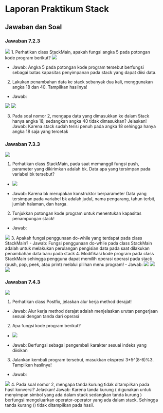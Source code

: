 # Laporan Praktikum Stack

## Jawaban dan Soal
### Jawaban 7.2.3
 <img src = "./Gambar/7.2.3.png">
1.  Perhatikan class StackMain, apakah fungsi angka 5 pada potongan kode program berikut?

<img src = "./Gambar/7.2.3.1.png">

- Jawab:
Angka 5 pada potongan kode program tersebut berfungsi sebagai batas kapasitas penyimpanan pada stack yang dapat diisi data.

2.   Lakukan penambahan data ke stack sebanyak dua kali, menggunakan angka 18 dan 40. Tampilkan hasilnya!
- Jawab:
 <img src = "./Gambar/7.2.3.2.png">
 <img src = "./Gambar/7.2.3.2.1.png">
 
3.  Pada soal nomor 2, mengapa data yang dimasukkan ke dalam Stack hanya angka 18, sedangkan angka 40 tidak dimasukkan? Jelaskan!
Jawab:
Karena stack sudah terisi penuh pada angka 18 sehingga hanya angka 18 saja yang tercetak

### Jawaban 7.3.3
 <img src = "./Gambar/7.3.3.png">

1.  Perhatikan class StackMain, pada saat memanggil fungsi push, parameter yang dikirimkan adalah bk. Data apa yang tersimpan pada variabel bk tersebut?
 
- <img src = "./Gambar/7.3.3.1.png">

- Jawab:
Karena bk merupakan konstruktor berparameter Data yang tersimpan pada variabel bk adalah judul, nama pengarang, tahun terbit, jumlah halaman, dan harga. 
2.  Tunjukkan potongan kode program untuk menentukan kapasitas penampungan stack!
- Jawab:
 <img src = "./Gambar/7.3.3.2.png">
3.  Apakah fungsi penggunaan do-while yang terdapat pada class StackMain?
- Jawab:
Fungsi penggunaan do-while pada class StackMain adalah untuk melakukan perulangan pengisian data pada saat dilakukan penambahan data baru pada stack
4.  Modifikasi kode program pada class StackMain sehingga pengguna dapat memilih operasi operasi pada stack (push, pop, peek, atau print) melalui pilihan menu program!
- Jawab:
<img src = "./Gambar/7.3.3.4.1.png">
 <img src = "./Gambar/7.3.3.4.2.png">
 <img src = "./Gambar/7.3.3.4.3.png">
 
### Jawaban 7.4.3
<img src = "./Gambar/7.4.3.png">

1.  Perhatikan class Postfix, jelaskan alur kerja method derajat!
- Jawab:
Alur kerja method derajat adalah menjelaskan urutan pengerjaan sesuai dengan tanda dari operasi 
2.  Apa fungsi kode program berikut?

- <img src = "./Gambar/7.4.3.2.png">

- Jawab:
Berfungsi sebagai pengembali karakter sesuai indeks yang diisikan
3.  Jalankan kembali program tersebut, masukkan ekspresi 3*5^(8-6)%3. Tampilkan hasilnya!
 - Jawab:
 <img src = "./Gambar/7.4.3.3.png">
4.  Pada soal nomor 2, mengapa tanda kurung tidak ditampilkan pada hasil konversi? Jelaskan!
Jawab:
Karena tanda kurung ( digunakan untuk menyimpan simbol yang ada dalam stack sedangkan tanda kurung ) berfungsi mengeluarkan operator-operator yang ada dalam stack. Sehingga tanda kurang () tidak ditampilkan pada hasil.



